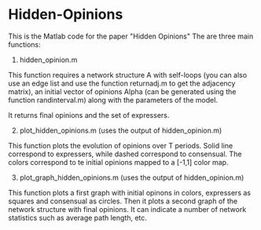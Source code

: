 # Hidden-Opinions
This is the Matlab code for the paper "Hidden Opinions" 
The are three main functions:

1) hidden_opinion.m 

This function requires a network structure A with self-loops (you can also use an edge list and use the function returnadj.m to get the adjacency matrix), an initial vector of opinions Alpha (can be generated using the function randinterval.m) along with the parameters of the model. 

It returns final opinions and the set of expressers.

2) plot_hidden_opinions.m (uses the output of hidden_opinion.m)

This function plots the evolution of opinions over T periods. Solid line correspond to expressers, while dashed correspond to consensual. The colors correspond to te initial opinions mapped to a [-1,1] color map. 

3) plot_graph_hidden_opinions.m (uses the output of hidden_opinion.m)

This function plots a first graph with initial opinons in colors, expressers as squares and consensual as circles. Then it plots a second graph of the network structure with final opinions. It can indicate a number of network statistics such as average path length, etc. 

